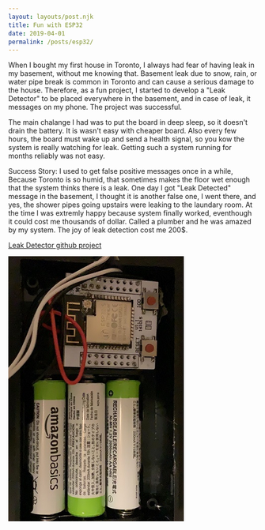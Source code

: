 ```yaml
---
layout: layouts/post.njk
title: Fun with ESP32
date: 2019-04-01
permalink: /posts/esp32/
---
```



When I bought my first house in Toronto, I always had fear of having leak in my basement, without me knowing that. Basement leak due to snow, rain, or water pipe break is common in Toronto and can cause a serious damage to the house. Therefore, as a fun project, I started to develop a "Leak Detector" to be placed everywhere in the basement, and in case of leak, it messages on my phone. The project was successful.

The main chalange I had was to put the board in deep sleep, so it doesn't drain the battery. It is wasn't easy with cheaper board. Also every few hours, the board must wake up and send a health signal, so you kow the system is really watching for leak. Getting such a system running for months reliably was not easy. 

Success Story: I used to get false positive messages once in a while, Because Toronto is so humid, that sometimes makes the floor wet enough that the system thinks there is a leak. One day I got "Leak Detected" message in the basement, I thought it is another false one, I went there, and yes, the shower pipes going upstairs were leaking to the laundary room. At the time I was extremly happy because system finally worked, eventhough it could cost me thousands of dollar. Called a plumber and he was amazed by my system. The joy of leak detection cost me 200$.

[Leak Detector github project](https://github.com/mmazat/LeakDetectorESP32)

![Leak Detector](image.png)
